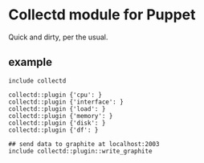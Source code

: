 
# Collectd module for Puppet

Quick and dirty, per the usual.

## example

    include collectd
    
    collectd::plugin {'cpu': }
    collectd::plugin {'interface': }
    collectd::plugin {'load': }
    collectd::plugin {'memory': }
    collectd::plugin {'disk': }
    collectd::plugin {'df': }
    
    ## send data to graphite at localhost:2003
    include collectd::plugin::write_graphite

